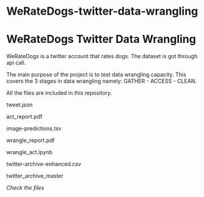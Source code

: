 # WeRateDogs-twitter-data-wrangling
<h1>WeRateDogs Twitter Data Wrangling</h1>
<p>WeRateDogs is a twitter account that rates dogs. The
dataset is got through api call. </p>
<p>The main purpose of the project is to test data wrangling 
capacity. This covers the 3 stages in data wrangling
namely: GATHER - ACCESS - CLEAN.</p>
All the files are included in this repository. 
<p>tweet.json</p>
<p>act_report.pdf</p>
<p>image-predictions.tsv</p>
<p>wrangle_report.pdf</p>
<p>wrangle_act.ipynb</p>
<p>twitter-archive-enhanced.csv</p>
<p>twitter_archive_master</p>

<i>Check the files</i>
